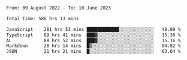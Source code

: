 
<!--START_SECTION:waka-->

```txt
From: 09 August 2022 - To: 10 June 2023

Total Time: 586 hrs 13 mins

JavaScript    281 hrs 53 mins ████████████░░░░░░░░░░░░░   48.09 %
TypeScript    89 hrs 41 mins  ███▓░░░░░░░░░░░░░░░░░░░░░   15.30 %
AL            88 hrs 52 mins  ███▓░░░░░░░░░░░░░░░░░░░░░   15.16 %
Markdown      28 hrs 14 mins  █▒░░░░░░░░░░░░░░░░░░░░░░░   04.82 %
JSON          21 hrs 21 mins  █░░░░░░░░░░░░░░░░░░░░░░░░   03.64 %
```

<!--END_SECTION:waka-->











